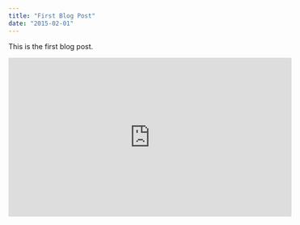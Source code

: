 ```yaml
---
title: "First Blog Post"
date: "2015-02-01"
---
```


This is the first blog post. 

<iframe width="560" height="315" src="https://www.youtube.com/embed/I_N1gZ_BRnk" frameborder="0" allow="accelerometer; autoplay; encrypted-media; gyroscope; picture-in-picture" allowfullscreen></iframe>